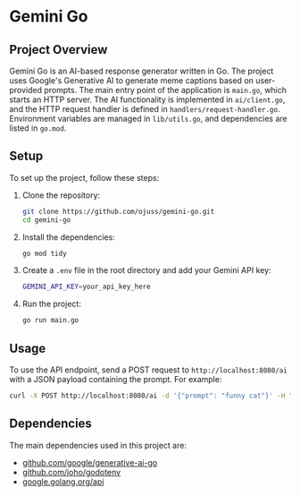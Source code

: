 # Gemini Go

## Project Overview

Gemini Go is an AI-based response generator written in Go. The project uses Google's Generative AI to generate meme captions based on user-provided prompts. The main entry point of the application is `main.go`, which starts an HTTP server. The AI functionality is implemented in `ai/client.go`, and the HTTP request handler is defined in `handlers/request-handler.go`. Environment variables are managed in `lib/utils.go`, and dependencies are listed in `go.mod`.

## Setup

To set up the project, follow these steps:

1. Clone the repository:
   ```sh
   git clone https://github.com/ojuss/gemini-go.git
   cd gemini-go
   ```

2. Install the dependencies:
   ```sh
   go mod tidy
   ```

3. Create a `.env` file in the root directory and add your Gemini API key:
   ```sh
   GEMINI_API_KEY=your_api_key_here
   ```

4. Run the project:
   ```sh
   go run main.go
   ```

## Usage

To use the API endpoint, send a POST request to `http://localhost:8080/ai` with a JSON payload containing the prompt. For example:
```sh
curl -X POST http://localhost:8080/ai -d '{"prompt": "funny cat"}' -H "Content-Type: application/json"
```

## Dependencies

The main dependencies used in this project are:
- [github.com/google/generative-ai-go](https://github.com/google/generative-ai-go)
- [github.com/joho/godotenv](https://github.com/joho/godotenv)
- [google.golang.org/api](https://pkg.go.dev/google.golang.org/api)
